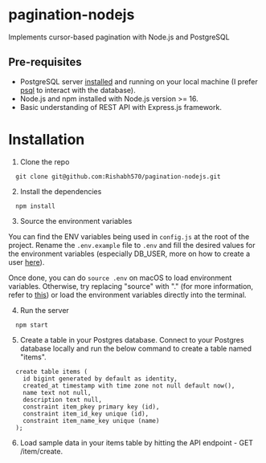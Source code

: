 # pagination-nodejs

Implements cursor-based pagination with Node.js and PostgreSQL

## Pre-requisites

- PostgreSQL server [installed](https://www.postgresql.org/download/) and running on your local machine (I prefer [psql](https://www.timescale.com/blog/how-to-install-psql-on-mac-ubuntu-debian-windows/) to interact with the database).
- Node.js and npm installed with Node.js version >= 16.
- Basic understanding of REST API with Express.js framework.

# Installation

1. Clone the repo

```shell
  git clone git@github.com:Rishabh570/pagination-nodejs.git
```

2. Install the dependencies

```shell
  npm install
```

3. Source the environment variables

You can find the ENV variables being used in `config.js` at the root of the project. Rename the `.env.example` file to `.env` and fill the desired values for the environment variables (especially DB_USER, more on how to create a user [here](https://phoenixnap.com/kb/postgres-create-user)).

Once done, you can do `source .env` on macOS to load environment variables. Otherwise, try replacing "source" with "." (for more information, refer to [this](https://stackoverflow.com/questions/13702425/source-command-not-found-in-sh-shell)) or load the environment variables directly into the terminal.

4. Run the server

```shell
  npm start
```

5. Create a table in your Postgres database. Connect to your Postgres database locally and run the below command to create a table named "items".

```shell
  create table items (
    id bigint generated by default as identity,
    created_at timestamp with time zone not null default now(),
    name text not null,
    description text null,
    constraint item_pkey primary key (id),
    constraint item_id_key unique (id),
    constraint item_name_key unique (name)
  );
```

6. Load sample data in your items table by hitting the API endpoint - GET /item/create.

